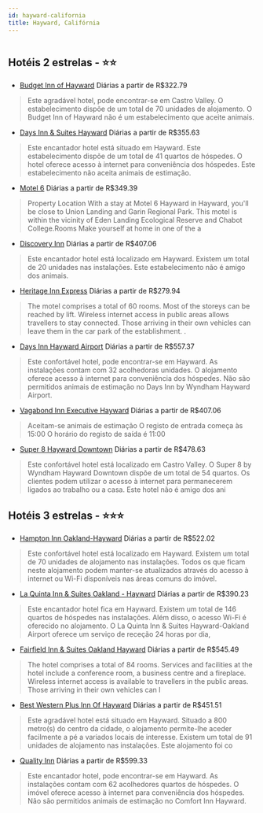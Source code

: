 ```yaml
---
id: hayward-california
title: Hayward, Califórnia
---
```


<center><img src="http://photos.hotelbeds.com/giata/15/159088/159088a_hb_a_004.jpg" alt="" /></center>


## Hotéis 2 estrelas - ⭐️⭐️

-    [Budget Inn of Hayward](https://www.hurb.com/hoteis/hayward/budget-inn-of-hayward-JNP-JP179379?cmp=18055) Diárias a partir de R$322.79
   > Este agradável hotel, pode encontrar-se em Castro Valley. O estabelecimento dispõe de um total de 70 unidades de alojamento. O Budget Inn of Hayward não é um estabelecimento que aceite animais. 
-    [Days Inn & Suites Hayward](https://www.hurb.com/hoteis/hayward/days-inn-suites-hayward-JNP-JP787683?cmp=18055) Diárias a partir de R$355.63
   > Este encantador hotel está situado em Hayward. Este estabelecimento dispõe de um total de 41 quartos de hóspedes. O hotel oferece acesso à internet para conveniência dos hóspedes. Este estabelecimento não aceita animais de estimação. 
-    [Motel 6](https://www.hurb.com/hoteis/hayward/motel-6-JNP-JP752321?cmp=18055) Diárias a partir de R$349.39
   > Property Location With a stay at Motel 6 Hayward in Hayward, you&apos;ll be close to Union Landing and Garin Regional Park. This motel is within the vicinity of Eden Landing Ecological Reserve and Chabot College.Rooms Make yourself at home in one of the a
-    [Discovery Inn](https://www.hurb.com/hoteis/hayward/discovery-inn-JNP-JP988113?cmp=18055) Diárias a partir de R$407.06
   > Este encantador hotel está localizado em Hayward. Existem um total de 20 unidades nas instalações. Este estabelecimento não é amigo dos animais. 
-    [Heritage Inn Express](https://www.hurb.com/hoteis/hayward/heritage-inn-express-JNP-JP836769?cmp=18055) Diárias a partir de R$279.94
   > The motel comprises a total of 60 rooms. Most of the storeys can be reached by lift. Wireless internet access in public areas allows travellers to stay connected. Those arriving in their own vehicles can leave them in the car park of the establishment.
. 
-    [Days Inn Hayward Airport](https://www.hurb.com/hoteis/hayward/days-inn-hayward-airport-JNP-JP151680?cmp=18055) Diárias a partir de R$557.37
   > Este confortável hotel, pode encontrar-se em Hayward. As instalações contam com 32 acolhedoras unidades. O alojamento oferece acesso à internet para conveniência dos hóspedes. Não são permitidos animais de estimação no Days Inn by Wyndham Hayward Airport.
-    [Vagabond Inn Executive Hayward](https://www.hurb.com/hoteis/hayward/vagabond-inn-executive-hayward-JNP-JP01283J?cmp=18055) Diárias a partir de R$407.06
   > Aceitam-se animais de estimação    O registo de entrada começa às 15:00  O horário do registo de saída é 11:00
-    [Super 8 Hayward Downtown](https://www.hurb.com/hoteis/hayward/super-8-hayward-downtown-JNP-JP787719?cmp=18055) Diárias a partir de R$478.63
   > Este confortável hotel está localizado em Castro Valley. O Super 8 by Wyndham Hayward Downtown dispõe de um total de 54 quartos. Os clientes podem utilizar o acesso à internet para permanecerem ligados ao trabalho ou a casa. Este hotel não é amigo dos ani

## Hotéis 3 estrelas - ⭐️⭐️⭐️

-    [Hampton Inn Oakland-Hayward](https://www.hurb.com/hoteis/hayward/hampton-inn-oakland-hayward-JNP-JP041713?cmp=18055) Diárias a partir de R$522.02
   > Este confortável hotel está localizado em Hayward. Existem um total de 70 unidades de alojamento nas instalações. Todos os que ficam neste alojamento podem manter-se atualizados através do acesso à internet ou Wi-Fi disponíveis nas áreas comuns do imóvel.
-    [La Quinta Inn & Suites Oakland - Hayward](https://www.hurb.com/hoteis/hayward/la-quinta-inn-suites-oakland-hayward-JNP-JP421613?cmp=18055) Diárias a partir de R$390.23
   > Este encantador hotel fica em Hayward. Existem um total de 146 quartos de hóspedes nas instalações. Além disso, o acesso Wi-Fi é oferecido no alojamento. O La Quinta Inn &amp; Suites Hayward-Oakland Airport oferece um serviço de receção 24 horas por dia, 
-    [Fairfield Inn & Suites Oakland Hayward](https://www.hurb.com/hoteis/hayward/fairfield-inn-suites-oakland-hayward-JNP-JP339168?cmp=18055) Diárias a partir de R$545.49
   > The hotel comprises a total of 84 rooms. Services and facilities at the hotel include a conference room, a business centre and a fireplace. Wireless internet access is available to travellers in the public areas. Those arriving in their own vehicles can l
-    [Best Western Plus Inn Of Hayward](https://www.hurb.com/hoteis/hayward/best-western-plus-inn-of-hayward-JNP-JP041718?cmp=18055) Diárias a partir de R$451.51
   > Este agradável hotel está situado em Hayward. Situado a 800 metro(s) do centro da cidade, o alojamento permite-lhe aceder facilmente a pé a variados locais de interesse. Existem um total de 91 unidades de alojamento nas instalações. Este alojamento foi co
-    [Quality Inn](https://www.hurb.com/hoteis/hayward/quality-inn-JNP-JP316648?cmp=18055) Diárias a partir de R$599.33
   > Este encantador hotel, pode encontrar-se em Hayward. As instalações contam com 62 acolhedores quartos de hóspedes. O imóvel oferece acesso à internet para conveniência dos hóspedes. Não são permitidos animais de estimação no Comfort Inn Hayward. 
